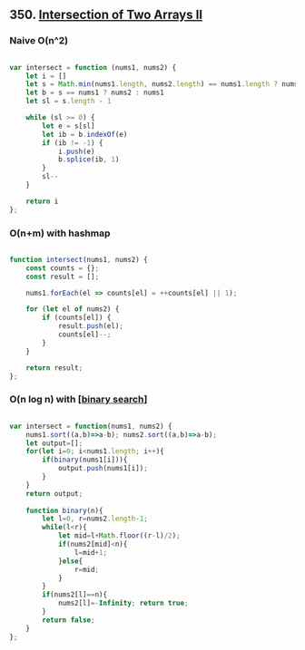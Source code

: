 ## 350. [Intersection of Two Arrays II](https://leetcode.com/problems/intersection-of-two-arrays-ii)

### Naive O(n^2)


```js

var intersect = function (nums1, nums2) {
    let i = []
    let s = Math.min(nums1.length, nums2.length) == nums1.length ? nums1 : nums2
    let b = s == nums1 ? nums2 : nums1
    let sl = s.length - 1

    while (sl >= 0) {
        let e = s[sl]
        let ib = b.indexOf(e)
        if (ib != -1) {
            i.push(e)
            b.splice(ib, 1)
        }
        sl--
    }

    return i
};

```


### O(n+m) with hashmap 


```js 

function intersect(nums1, nums2) {
    const counts = {};
    const result = [];

    nums1.forEach(el => counts[el] = ++counts[el] || 1);

    for (let el of nums2) {
        if (counts[el]) {
            result.push(el);
            counts[el]--;
        }
    }

    return result;
};

```


### O(n log n) with [[binary search]] 

```js 

var intersect = function(nums1, nums2) {
    nums1.sort((a,b)=>a-b); nums2.sort((a,b)=>a-b);
    let output=[];
    for(let i=0; i<nums1.length; i++){
        if(binary(nums1[i])){
			output.push(nums1[i]);
		}
    }
    return output;
    
    function binary(n){
        let l=0, r=nums2.length-1;
        while(l<r){
            let mid=l+Math.floor((r-l)/2);
            if(nums2[mid]<n){
				l=mid+1;
			}else{
				r=mid;
			}
        }
        if(nums2[l]==n){
            nums2[l]=-Infinity; return true;
        }
        return false;
    }
};

```

[//begin]: # "Autogenerated link references for markdown compatibility"
[binary search]: <../../../patterns/binary search> "binary search"
[//end]: # "Autogenerated link references"